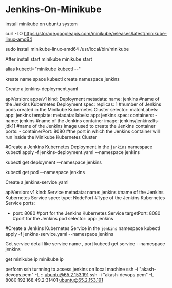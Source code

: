 # Jenkins-On-Minikube



install minikube on ubuntu system 


curl -LO https://storage.googleapis.com/minikube/releases/latest/minikube-linux-amd64

sudo install minikube-linux-amd64 /usr/local/bin/minikube

After install start minikube 
minikube start


alias kubectl="minikube kubectl --"

kreate name space 
kubectl create namespace jenkins


Create a jenkins-deployment.yaml

apiVersion: apps/v1
kind: Deployment
metadata:
  name: jenkins #name of the Jenkins Kubernetes Deployment
spec:
  replicas: 1 #number of Jenkins pods created in the Minikube Kubernetes Cluster
  selector:
    matchLabels:
      app: jenkins
  template:
    metadata:
      labels:
        app: jenkins
    spec:
      containers:
      - name: jenkins #name of the Jenkins container
        image: jenkins/jenkins:lts-jdk11 #name of the Jenkins image used to create the Jenkins container
        ports:
        - containerPort: 8080 #the port in which the Jenkins container will run inside the Minikube Kubernetes Cluster



#Create a Jenkins Kubernetes Deployment in the `jenkins` namespace
kubectl apply -f jenkins-deployment.yaml --namespace jenkins

kubectl get deployment --namespace jenkins

kubectl get pod --namespace jenkins

Create a jenkins-service.yaml

apiVersion: v1
kind: Service
metadata:
  name: jenkins #name of the Jenkins Kubernetes Service
spec:
  type: NodePort #Type of the Jenkins Kubernetes Service
  ports:
  - port: 8080 #port for the Jenkins Kubernetes Service
    targetPort: 8080 #port for the Jenkins pod
  selector:
    app: jenkins

#Create a Jenkins Kubernetes Service in the `jenkins` namespace
kubectl apply -f jenkins-service.yaml --namespace jenkins

Get service detail like service name , port
kubectl get service --namespace jenkins

get minikube ip 
minikube ip


perform ssh turnning to acsess jenkins on local machine
ssh -i "akash-devops.pem" -L <local port>:<minikube ip>:<service NodePort> ubuntu@65.2.153.191
ssh -i "akash-devops.pem" -L 8080:192.168.49.2:31401 ubuntu@65.2.153.191
